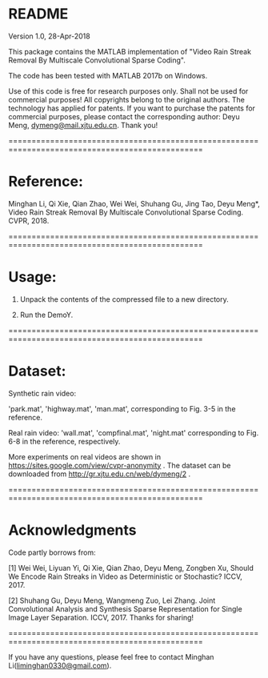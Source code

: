 README
================================================================================================
Version 1.0, 28-Apr-2018

This package contains the MATLAB implementation of "Video Rain Streak Removal By Multiscale Convolutional Sparse Coding".

The code has been tested with MATLAB 2017b on Windows.

Use of this code is free for research purposes only. Shall not be used for commercial purposes! 
All copyrights belong to the original authors. The technology has applied for patents. If you 
want to purchase the patents for commercial purposes, please contact the corresponding author: 
Deyu Meng, dymeng@mail.xjtu.edu.cn. Thank you!

================================================================================================
# Reference: #

Minghan Li, Qi Xie, Qian Zhao, Wei Wei, Shuhang Gu, Jing Tao, Deyu Meng*, Video Rain Streak Removal By Multiscale Convolutional Sparse Coding. CVPR, 2018.


================================================================================================
# Usage: #

1. Unpack the contents of the compressed file to a new directory.

2. Run the DemoY.

================================================================================================


# Dataset: #

Synthetic rain video: 

'park.mat', 'highway.mat', 'man.mat', corresponding to 
Fig. 3-5 in the reference. 

Real rain video: 'wall.mat', 'compfinal.mat', 'night.mat' corresponding to Fig. 6-8 in the reference, respectively.

 
More experiments on real videos are shown in https://sites.google.com/view/cvpr-anonymity .
The dataset can be downloaded from http://gr.xjtu.edu.cn/web/dymeng/2 .

================================================================================================


# Acknowledgments #

Code partly borrows from:

[1] Wei Wei, Liyuan Yi, Qi Xie, Qian Zhao, Deyu Meng, Zongben Xu, Should We Encode Rain Streaks 
in Video as Deterministic or Stochastic? ICCV, 2017.



[2] Shuhang Gu, Deyu Meng, Wangmeng Zuo, Lei Zhang. Joint Convolutional Analysis and Synthesis Sparse Representation for Single Image Layer Separation. ICCV, 2017.
Thanks for sharing!


================================================================================================

If you have any questions, please feel free to contact Minghan Li(liminghan0330@gmail.com).

